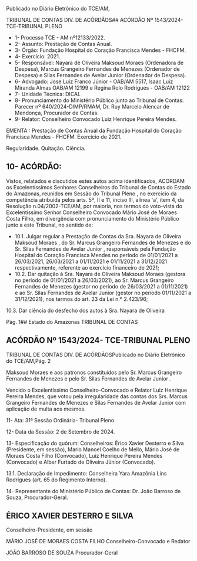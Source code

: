 Publicado  no  Diário  Eletrônico do TCE/AM,

TRIBUNAL DE CONTAS DIV. DE ACÓRDÃOS## ACÓRDÃO Nº 1543/2024- TCE-TRIBUNAL PLENO

- 1- Processo TCE - AM nº12133/2022.
- 2- Assunto: Prestação de Contas Anual.
- 3- Órgão: Fundação Hospital do Coração Francisca Mendes - FHCFM.
- 4- Exercício: 2021.
- 5- Responsável: Nayara de Oliveira Maksoud Moraes (Ordenadora de Despesa), Marcus Grangeiro  Fernandes  de  Menezes  (Ordenador  de  Despesa)  e  Silas  Fernandes  de Avelar Junior (Ordenador de Despesa).
- 6- Advogado: Jose  Luiz  Franco  Júnior  -  OAB/AM  5517,  Isaac  Luiz  Miranda  Almas  OAB/AM 12199 e Regina Rolo Rodrigues - OAB/AM 12122
- 7- Unidade Técnica: DICAI.
- 8- Pronunciamento  do  Ministério  Público  junto  ao  Tribunal  de  Contas: Parecer  nº 640/2024-DIMP/RMAM, Dr. Ruy Marcelo Alencar de Mendonça, Procurador de Contas.
- 9- Relator: Conselheiro Convocado Luiz Henrique Pereira Mendes.

EMENTA : Prestação de Contas Anual da Fundação Hospital  do  Coração  Francisca  Mendes  -  FHCFM. Exercício de 2021.

Regularidade. Quitação. Ciência.

## 10-  ACÓRDÃO:

Vistos, relatados e discutidos estes autos acima identificados, ACORDAM os Excelentíssimos Senhores Conselheiros do Tribunal de Contas do Estado do Amazonas, reunidos em Sessão do Tribunal Pleno , no exercício da competência atribuída pelos arts. 5º,  II  e  11,  inciso  III,  alínea  'a',  item  4,  da  Resolução  n.04/2002-TCE/AM, por  maioria, nos termos do voto-vista do Excelentíssimo Senhor Conselheiro Convocado Mário José de Moraes Costa Filho, em divergência com pronunciamento do Ministério Público junto a este Tribunal, no sentido de:

- 10.1. Julgar  regular a  Prestação  de  Contas  da Sra.  Nayara  de  Oliveira Maksoud Moraes , do Sr. Marcus Grangeiro Fernandes de Menezes e do Sr. Silas Fernandes de Avelar Junior ,  responsáveis pela Fundação Hospital do Coração Francisca Mendes no período de 01/01/2021  a  26/03/2021,  26/03/2021  a  01/11/2021  e  01/11/2021  a 31/12/2021  respectivamente,  referente  ao  exercício  financeiro  de 2021;
- 10.2. Dar quitação à Sra. Nayara de Oliveira Maksoud Moraes (gestora no período de 01/01/2021 a 26/03/2021), ao Sr.  Marcus Grangeiro Fernandes de Menezes (gestor no período de 26/03/2021 a 01/11/2021) e ao Sr.  Silas  Fernandes de  Avelar Junior (gestor  no período  01/11/2021  a  31/12/2021),  nos  termos  do  art.  23  da  Lei  n.º 2.423/96;

10.3. Dar  ciência do  desfecho  dos  autos  à Sra.  Nayara  de  Oliveira

Pág. 1## Estado do Amazonas TRIBUNAL DE CONTAS

## ACÓRDÃO Nº 1543/2024- TCE-TRIBUNAL PLENO

TRIBUNAL DE CONTAS DIV. DE ACÓRDÃOSPublicado  no  Diário  Eletrônico do TCE/AM,Pág. 2

Maksoud  Moraes e  aos  patronos  constituídos  pelo Sr.  Marcus Grangeiro Fernandes de Menezes e  pelo Sr.  Silas  Fernandes de Avelar Junior .

Vencido  o  Excelentíssimo  Conselheiro-Convocado  e  Relator  Luiz  Henrique Pereira  Mendes,  que  votou  pela  irregularidade  das  contas  dos  Srs.  Marcus  Grangeiro Fernandes de Menezes e Silas Fernandes de Avelar Junior com aplicação de multa aos mesmos.

11-  Ata: 31ª Sessão Ordinária- Tribunal Pleno.

12-  Data da Sessão: 2 de Setembro de 2024.

13-  Especificação do quórum: Conselheiros: Érico Xavier Desterro e Silva (Presidente, em  sessão),  Mario  Manoel  Coelho  de  Mello,  Mário  José  de  Moraes  Costa  Filho (Convocado), Luiz Henrique Pereira Mendes (Convocado) e Alber Furtado de Oliveira Júnior (Convocado).

13.1. Declaração de Impedimento: Conselheira Yara Amazônia Lins Rodrigues (art. 65 do Regimento Interno).

14-  Representante  do  Ministério  Público  de  Contas: Dr.  João  Barroso  de  Souza, Procurador-Geral.

## ÉRICO XAVIER DESTERRO E SILVA

Conselheiro-Presidente, em sessão

MÁRIO JOSÉ DE MORAES COSTA FILHO Conselheiro-Convocado e Redator

JOÃO BARROSO DE SOUZA Procurador-Geral